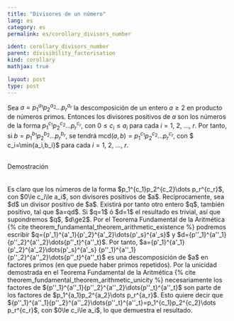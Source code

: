 ```yaml
---
title: "Divisores de un número"
lang: es
category: es
permalink: es/corollary_divisors_number

ident: corollary_divisors_number
parent: divisibility_factorisation
kind: corollary
mathjax: true

layout: post
type: post
---
```


<div>

Sea $a=p_1^{a_1}p_2^{a_2}\dots p_r^{a_r}$ la descomposición de un entero $a\ge2$ en producto de números primos. Entonces los divisores positivos de $a$ son los números de la forma $p_1^{c_1}p_2^{c_2}\dots p_r^{c_r}$, con $0\le c_i\le a_i$ para cada $i=1$, $2$, $\dots$, $r$. Por tanto, si $b=p_1^{b_1}p_2^{b_2}\dots p_r^{b_r}$, se tendrá $\text{mcd}(a,b)=p_1^{c_1}p_2^{c_2}\dots p_r^{c_r}$, con $ c_i=\min\{a_i,b_i\}$ para cada $i=1$, $2$, $\dots$, $r$.<br><br>

<div class="bcblue boxdissap">
    Demostración
</div><br><br>

<div class="dissap">
    Es claro que los números de la forma $p_1^{c_1}p_2^{c_2}\dots p_r^{c_r}$, con $0\le c_i\le a_i$, son divisores positivos de $a$. Recíprocamente, sea $d$ un divisor positivo de $a$. Existirá por tanto otro entero $q$, también positivo, tal que $a=qd$. Si $q=1$ ó $d=1$ el resultado es trivial, así que supondremos $q$, $d\ge2$. Por el Teorema Fundamental de la Aritmética {% cite theorem_fundamental_theorem_arithmetic_existence %} podremos escribir $q={p'_1}^{a'_1}{p'_2}^{a'_2}\dots{p'_s}^{a'_s}$ y $d={p''_1}^{a''_1}{p''_2}^{a''_2}\dots{p''_t}^{a''_t}$. Por tanto, $a={p'_1}^{a'_1}{p'_2}^{a'_2}\dots{p'_s}^{a'_s} {p''_1}^{a''_1}{p''_2}^{a''_2}\dots{p''_t}^{a''_t}$ es una descomposición de $a$ en factores primos (en que puede haber primos repetidos). Por la unicidad demostrada en el Teorema Fundamental de la Aritmética {% cite theorem_fundamental_theorem_arithmetic_unicity %} necesariamente los factores de ${p''_1}^{a''_1}{p''_2}^{a''_2}\dots{p''_t}^{a''_t}$ son parte de los factores de $p_1^{a_1}p_2^{a_2}\dots p_r^{a_r}$. Esto quiere decir que ${p''_1}^{a''_1}{p''_2}^{a''_2}\dots{p''_t}^{a''_t}=p_1^{c_1}p_2^{c_2}\dots p_r^{c_r}$, con $0\le c_i\le a_i$, lo que demuestra el resultado.
</div>

